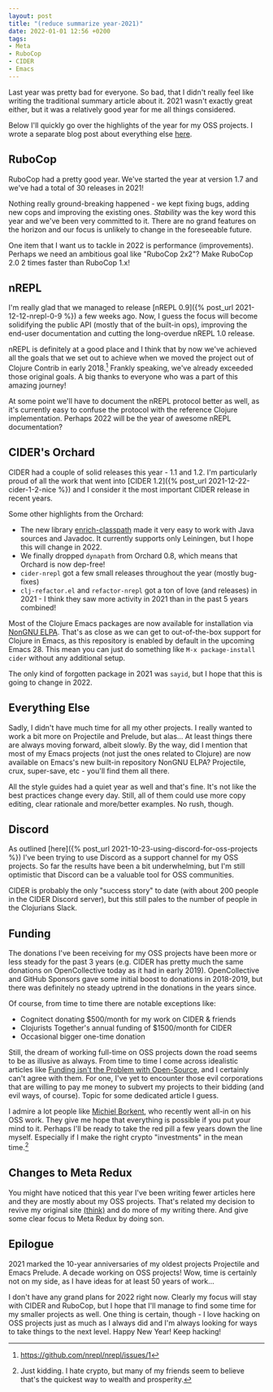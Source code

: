 ```yaml
---
layout: post
title: "(reduce summarize year-2021)"
date: 2022-01-01 12:56 +0200
tags:
- Meta
- RuboCop
- CIDER
- Emacs
---
```


Last year was pretty bad for everyone. So bad, that I didn't really feel like writing the traditional summary article about it.
2021 wasn't exactly great either, but it was a relatively good year for me all things considered.

Below I'll quickly go over the highlights of the year for my OSS projects. I wrote a separate blog post about everything else
[here](https://batsov.com/articles/2021/12/31/2021-the-year-in-review/).

## RuboCop

RuboCop had a pretty good year. We've started the year at version 1.7 and we've had a total of 30 releases in 2021!

Nothing really ground-breaking happened - we kept fixing bugs, adding new cops and improving the existing ones. _Stability_ was
the key word this year and we've been very committed to it. There are no grand features on the horizon and our focus is unlikely to
change in the foreseeable future.

One item that I want us to tackle in 2022 is performance (improvements). Perhaps we need an ambitious goal like
"RuboCop 2x2"? Make RuboCop 2.0 2 times faster than RuboCop 1.x!

## nREPL

I'm really glad that we managed to release [nREPL 0.9]({% post_url
2021-12-12-nrepl-0-9 %}) a few weeks ago. Now, I guess the focus will
become solidifying the public API (mostly that of the built-in ops), improving
the end-user documentation and cutting the long-overdue nREPL 1.0 release.

nREPL is definitely at a good place and I think that by now we've achieved all the goals that we set out to achieve
when we moved the project out of Clojure Contrib in early 2018.[^1] Frankly speaking, we've already exceeded those original goals. A big thanks to everyone who was a part of this amazing journey!

At some point we'll have to document the nREPL protocol better as well, as it's currently easy to confuse the protocol with the reference Clojure implementation. Perhaps 2022 will be the year of awesome nREPL documentation?

## CIDER's Orchard

CIDER had a couple of solid releases this year - 1.1 and 1.2. I'm particularly proud of all the work that went into [CIDER 1.2]({% post_url 2021-12-22-cider-1-2-nice %}) and I consider it
the most important CIDER release in recent years.

Some other highlights from the Orchard:

- The new library [enrich-classpath](https://github.com/clojure-emacs/enrich-classpath) made it very easy to work with Java sources and Javadoc. It currently supports only Leiningen, but I hope this will change in 2022.
- We finally dropped `dynapath` from Orchard 0.8, which means that Orchard is now dep-free!
- `cider-nrepl` got a few small releases throughout the year (mostly bug-fixes)
- `clj-refactor.el` and `refactor-nrepl` got a ton of love (and releases) in 2021 - I think they saw more activity in 2021 than in the past 5 years combined!

Most of the Clojure Emacs packages are now available for installation via [NonGNU ELPA](https://elpa.nongnu.org/nongnu/). That's as close as we can get
to out-of-the-box support for Clojure in Emacs, as this repository is enabled by default in the upcoming Emacs 28. This mean you can just do something like
`M-x package-install cider` without any additional setup.

The only kind of forgotten package in 2021 was `sayid`, but I hope that this is going to change in 2022.

## Everything Else

Sadly, I didn't have much time for all my other projects. I really wanted to work a bit more on Projectile and Prelude, but alas... At least
things there are always moving forward, albeit slowly. By the way, did I mention that most of my Emacs projects (not just the ones related to Clojure) are now available on Emacs's new
built-in repository NonGNU ELPA? Projectile, crux, super-save, etc - you'll find them all there.

All the style guides had a quiet year as well and that's fine. It's not like the best practices change every day. Still, all of them could use more copy editing,
clear rationale and more/better examples. No rush, though.

## Discord

As outlined [here]({% post_url 2021-10-23-using-discord-for-oss-projects %}) I've been trying to use Discord as a support channel for my OSS projects. So far the results have been a bit underwhelming,
but I'm still optimistic that Discord can be a valuable tool for OSS communities.

CIDER is probably the only "success story" to date (with about 200 people in the CIDER Discord server), but this still pales to the number of people in the Clojurians Slack.

## Funding

The donations I've been receiving for my OSS projects have been more or less steady for the past 3 years (e.g. CIDER has pretty much the same donations on OpenCollective today as it had in early 2019). OpenCollective and GitHub Sponsors gave some initial boost to donations in
2018-2019, but there was definitely no steady uptrend in the donations in the years since.

Of course, from time to time there are notable exceptions like:

- Cognitect donating $500/month for my work on CIDER & friends
- Clojurists Together's annual funding of $1500/month for CIDER
- Occasional bigger one-time donation

Still, the dream of working full-time on OSS projects down the road seems to be as illusive as always. From time to time I come across idealistic articles like
[Funding isn't the Problem with Open-Source](https://www.haskellforall.com/2021/12/funding-isnt-problem-with-open-source.html), and I certainly can't agree with them.
For one, I've yet to encounter those evil corporations that are willing to pay me money to subvert my projects to their bidding (and evil ways, of course). Topic
for some dedicated article I guess.

I admire a lot people like [Michiel Borkent](https://www.michielborkent.nl/), who recently went all-in on his OSS work. They give me hope that everything is possible if you put your mind to it. Perhaps I'll be ready to take the red pill a few years down the line myself. Especially if I make the right crypto "investments" in the mean time.[^2]

## Changes to Meta Redux

You might have noticed that this year I've been writing fewer articles here and they are mostly about my OSS projects. That's related my
decision to revive my original site [(think)](https://batsov.com) and do more of my writing there. And give some clear focus to Meta Redux by doing son.

## Epilogue

2021 marked the 10-year anniversaries of my oldest projects Projectile and Emacs Prelude. A decade working on OSS projects! Wow, time is certainly not
on my side, as I have ideas for at least 50 years of work...

I don't have any grand plans for 2022 right now. Clearly my focus will stay with CIDER and RuboCop, but I hope that I'll manage to find some time for my smaller projects as well. One thing is certain, though - I love hacking on OSS projects just as much as I always did and I'm always looking for ways to take things to the next level. Happy New Year! Keep hacking!

[^1]: <https://github.com/nrepl/nrepl/issues/1>
[^2]: Just kidding. I hate crypto, but many of my friends seem to believe that's the quickest way to wealth and prosperity.
